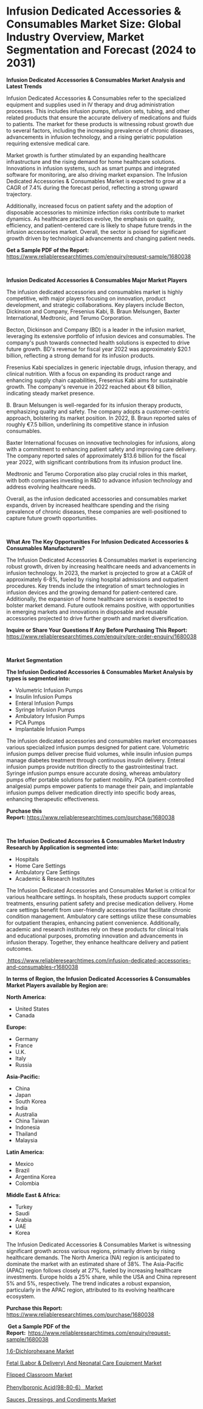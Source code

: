 <p><h1>Infusion Dedicated Accessories & Consumables Market Size: Global Industry Overview, Market Segmentation and Forecast (2024 to 2031)</h1></p><p><strong>Infusion Dedicated Accessories & Consumables Market Analysis and Latest Trends</strong></p>
<p><p>Infusion Dedicated Accessories & Consumables refer to the specialized equipment and supplies used in IV therapy and drug administration processes. This includes infusion pumps, infusion sets, tubing, and other related products that ensure the accurate delivery of medications and fluids to patients. The market for these products is witnessing robust growth due to several factors, including the increasing prevalence of chronic diseases, advancements in infusion technology, and a rising geriatric population requiring extensive medical care.</p><p>Market growth is further stimulated by an expanding healthcare infrastructure and the rising demand for home healthcare solutions. Innovations in infusion systems, such as smart pumps and integrated software for monitoring, are also driving market expansion. The Infusion Dedicated Accessories & Consumables Market is expected to grow at a CAGR of 7.4% during the forecast period, reflecting a strong upward trajectory. </p><p>Additionally, increased focus on patient safety and the adoption of disposable accessories to minimize infection risks contribute to market dynamics. As healthcare practices evolve, the emphasis on quality, efficiency, and patient-centered care is likely to shape future trends in the infusion accessories market. Overall, the sector is poised for significant growth driven by technological advancements and changing patient needs.</p></p>
<p><strong>Get a Sample PDF of the Report:&nbsp;</strong> <a href="https://www.reliableresearchtimes.com/enquiry/request-sample/1680038?utm_campaign=1572&utm_medium=2&utm_source=Github&utm_content=ia&utm_term=14102024&utm_id=infusion-dedicated-accessories-consumables">https://www.reliableresearchtimes.com/enquiry/request-sample/1680038</a></p>
<p>&nbsp;</p>
<p><strong>Infusion Dedicated Accessories & Consumables Major Market Players</strong></p>
<p><p>The infusion dedicated accessories and consumables market is highly competitive, with major players focusing on innovation, product development, and strategic collaborations. Key players include Becton, Dickinson and Company, Fresenius Kabi, B. Braun Melsungen, Baxter International, Medtronic, and Terumo Corporation.</p><p>Becton, Dickinson and Company (BD) is a leader in the infusion market, leveraging its extensive portfolio of infusion devices and consumables. The company's push towards connected health solutions is expected to drive future growth. BD's revenue for fiscal year 2022 was approximately $20.1 billion, reflecting a strong demand for its infusion products.</p><p>Fresenius Kabi specializes in generic injectable drugs, infusion therapy, and clinical nutrition. With a focus on expanding its product range and enhancing supply chain capabilities, Fresenius Kabi aims for sustainable growth. The company's revenue in 2022 reached about €8 billion, indicating steady market presence.</p><p>B. Braun Melsungen is well-regarded for its infusion therapy products, emphasizing quality and safety. The company adopts a customer-centric approach, bolstering its market position. In 2022, B. Braun reported sales of roughly €7.5 billion, underlining its competitive stance in infusion consumables.</p><p>Baxter International focuses on innovative technologies for infusions, along with a commitment to enhancing patient safety and improving care delivery. The company reported sales of approximately $13.6 billion for the fiscal year 2022, with significant contributions from its infusion product line.</p><p>Medtronic and Terumo Corporation also play crucial roles in this market, with both companies investing in R&D to advance infusion technology and address evolving healthcare needs.</p><p>Overall, as the infusion dedicated accessories and consumables market expands, driven by increased healthcare spending and the rising prevalence of chronic diseases, these companies are well-positioned to capture future growth opportunities.</p></p>
<p>&nbsp;</p>
<p><strong>What Are The Key Opportunities For Infusion Dedicated Accessories & Consumables Manufacturers?</strong></p>
<p><p>The Infusion Dedicated Accessories & Consumables market is experiencing robust growth, driven by increasing healthcare needs and advancements in infusion technology. In 2023, the market is projected to grow at a CAGR of approximately 6-8%, fueled by rising hospital admissions and outpatient procedures. Key trends include the integration of smart technologies in infusion devices and the growing demand for patient-centered care. Additionally, the expansion of home healthcare services is expected to bolster market demand. Future outlook remains positive, with opportunities in emerging markets and innovations in disposable and reusable accessories projected to drive further growth and market diversification.</p></p>
<p><strong>Inquire or Share Your Questions If Any Before Purchasing This Report:</strong> <a href="https://www.reliableresearchtimes.com/enquiry/pre-order-enquiry/1680038?utm_campaign=1572&utm_medium=2&utm_source=Github&utm_content=ia&utm_term=14102024&utm_id=infusion-dedicated-accessories-consumables">https://www.reliableresearchtimes.com/enquiry/pre-order-enquiry/1680038</a></p>
<p>&nbsp;</p>
<p><strong>Market Segmentation</strong></p>
<p><strong>The Infusion Dedicated Accessories & Consumables Market Analysis by types is segmented into:</strong></p>
<p><ul><li>Volumetric Infusion Pumps</li><li>Insulin Infusion Pumps</li><li>Enteral Infusion Pumps</li><li>Syringe Infusion Pumps</li><li>Ambulatory Infusion Pumps</li><li>PCA Pumps</li><li>Implantable Infusion Pumps</li></ul></p>
<p><p>The infusion dedicated accessories and consumables market encompasses various specialized infusion pumps designed for patient care. Volumetric infusion pumps deliver precise fluid volumes, while insulin infusion pumps manage diabetes treatment through continuous insulin delivery. Enteral infusion pumps provide nutrition directly to the gastrointestinal tract. Syringe infusion pumps ensure accurate dosing, whereas ambulatory pumps offer portable solutions for patient mobility. PCA (patient-controlled analgesia) pumps empower patients to manage their pain, and implantable infusion pumps deliver medication directly into specific body areas, enhancing therapeutic effectiveness.</p></p>
<p><strong>Purchase this Report:&nbsp;</strong><a href="https://www.reliableresearchtimes.com/purchase/1680038?utm_campaign=1572&utm_medium=2&utm_source=Github&utm_content=ia&utm_term=14102024&utm_id=infusion-dedicated-accessories-consumables">https://www.reliableresearchtimes.com/purchase/1680038</a></p>
<p>&nbsp;</p>
<p><strong>The Infusion Dedicated Accessories & Consumables Market Industry Research by Application is segmented into:</strong></p>
<p><ul><li>Hospitals</li><li>Home Care Settings</li><li>Ambulatory Care Settings</li><li>Academic & Research Institutes</li></ul></p>
<p><p>The Infusion Dedicated Accessories and Consumables Market is critical for various healthcare settings. In hospitals, these products support complex treatments, ensuring patient safety and precise medication delivery. Home care settings benefit from user-friendly accessories that facilitate chronic condition management. Ambulatory care settings utilize these consumables for outpatient therapies, enhancing patient convenience. Additionally, academic and research institutes rely on these products for clinical trials and educational purposes, promoting innovation and advancements in infusion therapy. Together, they enhance healthcare delivery and patient outcomes.</p></p>
<p><a href="https://www.reliableresearchtimes.com/infusion-dedicated-accessories-and-consumables-r1680038?utm_campaign=1572&utm_medium=2&utm_source=Github&utm_content=ia&utm_term=14102024&utm_id=infusion-dedicated-accessories-consumables">&nbsp;https://www.reliableresearchtimes.com/infusion-dedicated-accessories-and-consumables-r1680038</a></p>
<p><strong>In terms of Region, the Infusion Dedicated Accessories & Consumables Market Players available by Region are:</strong></p>
<p>
    <p> <strong> North America: </strong>
        <ul>
            <li>United States</li>
            <li>Canada</li>
        </ul>
        </p> 
    <p> <strong> Europe: </strong>
        <ul>
            <li>Germany</li>
            <li>France</li>
            <li>U.K.</li>
            <li>Italy</li>
            <li>Russia</li>
        </ul>
        </p> 
    <p> <strong> Asia-Pacific: </strong>
        <ul>
            <li>China</li>
            <li>Japan</li>
            <li>South Korea</li>
            <li>India</li>
            <li>Australia</li>
            <li>China Taiwan</li>
            <li>Indonesia</li>
            <li>Thailand</li>
            <li>Malaysia</li>
        </ul>
        </p> 
    <p> <strong> Latin America: </strong>
        <ul>
            <li>Mexico</li>
            <li>Brazil</li>
            <li>Argentina Korea</li>
            <li>Colombia</li>
        </ul>
        </p> 
    <p> <strong> Middle East & Africa: </strong>
        <ul>
            <li>Turkey</li>
            <li>Saudi</li>
            <li>Arabia</li>
            <li>UAE</li>
            <li>Korea</li>
        </ul>
    </p>
    </p>
<p><p>The Infusion Dedicated Accessories & Consumables Market is witnessing significant growth across various regions, primarily driven by rising healthcare demands. The North America (NA) region is anticipated to dominate the market with an estimated share of 38%. The Asia-Pacific (APAC) region follows closely at 27%, fueled by increasing healthcare investments. Europe holds a 25% share, while the USA and China represent 5% and 5%, respectively. The trend indicates a robust expansion, particularly in the APAC region, attributed to its evolving healthcare ecosystem.</p></p>
<p><strong>Purchase this Report: </strong><a href="https://www.reliableresearchtimes.com/purchase/1680038?utm_campaign=1572&utm_medium=2&utm_source=Github&utm_content=ia&utm_term=14102024&utm_id=infusion-dedicated-accessories-consumables">https://www.reliableresearchtimes.com/purchase/1680038</a></p>
<p>&nbsp;<strong>Get a Sample PDF of the Report:&nbsp;&nbsp;</strong><a href="https://www.reliableresearchtimes.com/enquiry/request-sample/1680038?utm_campaign=1572&utm_medium=2&utm_source=Github&utm_content=ia&utm_term=14102024&utm_id=infusion-dedicated-accessories-consumables">https://www.reliableresearchtimes.com/enquiry/request-sample/1680038</a></p>
<p><strong></strong></p>
<p><p><a href="https://www.linkedin.com/pulse/global-16-dichlorohexane-market-trends-analysis-future-growth-ztbnc?utm_campaign=1572&utm_medium=2&utm_source=Github&utm_content=ia&utm_term=14102024&utm_id=infusion-dedicated-accessories-consumables">1,6-Dichlorohexane Market</a></p><p><a href="https://github.com/mahnoor2003/Market-Research-Report-List-6/blob/main/fetal-labor-delivery-and-neonatal-care-equipment-market.md?utm_campaign=1572&utm_medium=2&utm_source=Github&utm_content=ia&utm_term=14102024&utm_id=infusion-dedicated-accessories-consumables">Fetal (Labor & Delivery) And Neonatal Care Equipment Market</a></p><p><a href="https://www.linkedin.com/pulse/flipped-classroom-market-size-growth-industry-analysis-segmentation-ajnmf?utm_campaign=1572&utm_medium=2&utm_source=Github&utm_content=ia&utm_term=14102024&utm_id=infusion-dedicated-accessories-consumables">Flipped Classroom Market</a></p><p><a href="https://www.linkedin.com/pulse/insights-phenylboronic-acid98-80-6-industry-market-financial-vbjnc?utm_campaign=1572&utm_medium=2&utm_source=Github&utm_content=ia&utm_term=14102024&utm_id=infusion-dedicated-accessories-consumables">Phenylboronic Acid(98-80-6） Market</a></p><p><a href="https://www.linkedin.com/pulse/evolution-sauces-dressings-condiments-market-key-shifts-xbdff?utm_campaign=1572&utm_medium=2&utm_source=Github&utm_content=ia&utm_term=14102024&utm_id=infusion-dedicated-accessories-consumables">Sauces, Dressings, and Condiments Market</a></p></p>